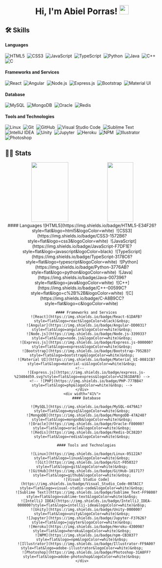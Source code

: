<h1 align="center">
Hi, I'm Abiel Porras!
	<a href="https://github.com/Bouaskaoun" target="_self">
		<img src="https://media.giphy.com/media/hvRJCLFzcasrR4ia7z/giphy.gif" width="30">
	</a>
</h1>

<!-- <table width="100%">

 <tr>
    <td width="50%"> -->
     
## 🛠️ Skills

#### Languages
	   
![HTML5](https://img.shields.io/badge/HTML5-E34F26?style=flat&logo=html5&logoColor=white)&nbsp;
![CSS3](https://img.shields.io/badge/CSS3-1572B6?style=flat&logo=css3&logoColor=white)&nbsp;
![JavaScript](https://img.shields.io/badge/JavaScript-F7DF1E?style=flat&logo=javascript&logoColor=black)&nbsp;
![TypeScript](https://img.shields.io/badge/TypeScript-3178C6?style=flat&logo=typescript&logoColor=white)&nbsp;
![Python](https://img.shields.io/badge/Python-3776AB?style=flat&logo=python&logoColor=white)&nbsp;
![Java](https://img.shields.io/badge/Java-007396?style=flat&logo=java&logoColor=white)&nbsp;
![C++](https://img.shields.io/badge/C++-00599C?style=flat&logo=c%2B%2B&logoColor=white)&nbsp;
![C](https://img.shields.io/badge/C-A8B9CC?style=flat&logo=c&logoColor=white)&nbsp;


#### Frameworks and Services
![React](https://img.shields.io/badge/React-61DAFB?style=flat&logo=react&logoColor=black)&nbsp;
![Angular](https://img.shields.io/badge/Angular-DD0031?style=flat&logo=angular&logoColor=white)&nbsp;
![Node.js](https://img.shields.io/badge/Node.js-339933?style=flat&logo=node.js&logoColor=white)&nbsp;
![Express.js](https://img.shields.io/badge/Express.js-000000?style=flat&logo=express&logoColor=white)&nbsp;
![Bootstrap](https://img.shields.io/badge/Bootstrap-7952B3?style=flat&logo=bootstrap&logoColor=white)&nbsp;
![Material UI](https://img.shields.io/badge/Material_UI-0081CB?style=flat&logo=material-ui&logoColor=white)&nbsp;
<!--      
![Express.js](https://img.shields.io/badge/express.js-%23404d59.svg?style=flat&logo=express&logoColor=%2361DAFB) -->
<!-- ![PHP](https://img.shields.io/badge/PHP-777BB4?style=flat&logo=php&logoColor=white)&nbsp; -->

#### Database

![MySQL](https://img.shields.io/badge/MySQL-4479A1?style=flat&logo=mysql&logoColor=white)&nbsp;
![MongoDB](https://img.shields.io/badge/MongoDB-47A248?style=flat&logo=mongodb&logoColor=white)&nbsp;
![Oracle](https://img.shields.io/badge/Oracle-F80000?style=flat&logo=oracle&logoColor=white)&nbsp;
![Redis](https://img.shields.io/badge/Redis-DC382D?style=flat&logo=redis&logoColor=white)&nbsp;

#### Tools and Technologies

![Linux](https://img.shields.io/badge/Linux-05122A?style=flat&logo=linux&logoColor=white)&nbsp;
![Git](https://img.shields.io/badge/Git-F05032?style=flat&logo=git&logoColor=white)&nbsp;
![GitHub](https://img.shields.io/badge/GitHub-181717?style=flat&logo=github&logoColor=white)&nbsp;
![Visual Studio Code](https://img.shields.io/badge/Visual_Studio_Code-007ACC?style=flat&logo=visual-studio-code&logoColor=white)&nbsp;
![Sublime Text](https://img.shields.io/badge/Sublime_Text-FF9800?style=flat&logo=sublime-text&logoColor=white)&nbsp;
![IntelliJ IDEA](https://img.shields.io/badge/IntelliJ_IDEA-000000?style=flat&logo=intellij-idea&logoColor=white)&nbsp;
![Unity](https://img.shields.io/badge/Unity-000000?style=flat&logo=unity&logoColor=white)&nbsp;
![Jupyter](https://img.shields.io/badge/Jupyter-F37626?style=flat&logo=jupyter&logoColor=white)&nbsp;
![Heroku](https://img.shields.io/badge/Heroku-430098?style=flat&logo=heroku&logoColor=white)&nbsp;
![NPM](https://img.shields.io/badge/npm-CB3837?style=flat&logo=npm&logoColor=white)&nbsp;
![Illustrator](https://img.shields.io/badge/Illustrator-FF9A00?style=flat&logo=adobe-illustrator&logoColor=white)&nbsp;
![Photoshop](https://img.shields.io/badge/Photoshop-31A8FF?style=flat&logo=adobe-photoshop&logoColor=white)&nbsp;


<!-- ![PyPI](https://img.shields.io/badge/pypi-3775A9?style=flat&logo=pypi&logoColor=white)&nbsp; -->
     
<!-- </td>
    <td> -->
  
## 📄📜 Stats

<div align="center">  
  <img width="49%" height="195px" src="https://github-readme-stats.vercel.app/api?username=juuzou13&show_icons=true&theme=dark&line_height=27&hide=issues&hide_border=true&bg_color=0d1117"/> 
  <img width="41%" height="195px" src="https://github-readme-stats.vercel.app/api/top-langs?username=juuzou13&hide=scss,css,html,less&theme=dark&layout=compact&hide_border=true&bg_color=0d1117" />
</div>

<div align="center">  
	<div width="49%">
		#### Languages
		![HTML5](https://img.shields.io/badge/HTML5-E34F26?style=flat&logo=html5&logoColor=white)&nbsp;
		![CSS3](https://img.shields.io/badge/CSS3-1572B6?style=flat&logo=css3&logoColor=white)&nbsp;
		![JavaScript](https://img.shields.io/badge/JavaScript-F7DF1E?style=flat&logo=javascript&logoColor=black)&nbsp;
		![TypeScript](https://img.shields.io/badge/TypeScript-3178C6?style=flat&logo=typescript&logoColor=white)&nbsp;
		![Python](https://img.shields.io/badge/Python-3776AB?style=flat&logo=python&logoColor=white)&nbsp;
		![Java](https://img.shields.io/badge/Java-007396?style=flat&logo=java&logoColor=white)&nbsp;
		![C++](https://img.shields.io/badge/C++-00599C?style=flat&logo=c%2B%2B&logoColor=white)&nbsp;
		![C](https://img.shields.io/badge/C-A8B9CC?style=flat&logo=c&logoColor=white)&nbsp;


		#### Frameworks and Services
		![React](https://img.shields.io/badge/React-61DAFB?style=flat&logo=react&logoColor=black)&nbsp;
		![Angular](https://img.shields.io/badge/Angular-DD0031?style=flat&logo=angular&logoColor=white)&nbsp;
		![Node.js](https://img.shields.io/badge/Node.js-339933?style=flat&logo=node.js&logoColor=white)&nbsp;
		![Express.js](https://img.shields.io/badge/Express.js-000000?style=flat&logo=express&logoColor=white)&nbsp;
		![Bootstrap](https://img.shields.io/badge/Bootstrap-7952B3?style=flat&logo=bootstrap&logoColor=white)&nbsp;
		![Material UI](https://img.shields.io/badge/Material_UI-0081CB?style=flat&logo=material-ui&logoColor=white)&nbsp;
		<!--      
		![Express.js](https://img.shields.io/badge/express.js-%23404d59.svg?style=flat&logo=express&logoColor=%2361DAFB) -->
		<!-- ![PHP](https://img.shields.io/badge/PHP-777BB4?style=flat&logo=php&logoColor=white)&nbsp; -->
	</div>
	<div width="41%">
		#### Database

		![MySQL](https://img.shields.io/badge/MySQL-4479A1?style=flat&logo=mysql&logoColor=white)&nbsp;
		![MongoDB](https://img.shields.io/badge/MongoDB-47A248?style=flat&logo=mongodb&logoColor=white)&nbsp;
		![Oracle](https://img.shields.io/badge/Oracle-F80000?style=flat&logo=oracle&logoColor=white)&nbsp;
		![Redis](https://img.shields.io/badge/Redis-DC382D?style=flat&logo=redis&logoColor=white)&nbsp;

		#### Tools and Technologies

		![Linux](https://img.shields.io/badge/Linux-05122A?style=flat&logo=linux&logoColor=white)&nbsp;
		![Git](https://img.shields.io/badge/Git-F05032?style=flat&logo=git&logoColor=white)&nbsp;
		![GitHub](https://img.shields.io/badge/GitHub-181717?style=flat&logo=github&logoColor=white)&nbsp;
		![Visual Studio Code](https://img.shields.io/badge/Visual_Studio_Code-007ACC?style=flat&logo=visual-studio-code&logoColor=white)&nbsp;
		![Sublime Text](https://img.shields.io/badge/Sublime_Text-FF9800?style=flat&logo=sublime-text&logoColor=white)&nbsp;
		![IntelliJ IDEA](https://img.shields.io/badge/IntelliJ_IDEA-000000?style=flat&logo=intellij-idea&logoColor=white)&nbsp;
		![Unity](https://img.shields.io/badge/Unity-000000?style=flat&logo=unity&logoColor=white)&nbsp;
		![Jupyter](https://img.shields.io/badge/Jupyter-F37626?style=flat&logo=jupyter&logoColor=white)&nbsp;
		![Heroku](https://img.shields.io/badge/Heroku-430098?style=flat&logo=heroku&logoColor=white)&nbsp;
		![NPM](https://img.shields.io/badge/npm-CB3837?style=flat&logo=npm&logoColor=white)&nbsp;
		![Illustrator](https://img.shields.io/badge/Illustrator-FF9A00?style=flat&logo=adobe-illustrator&logoColor=white)&nbsp;
		![Photoshop](https://img.shields.io/badge/Photoshop-31A8FF?style=flat&logo=adobe-photoshop&logoColor=white)&nbsp;
	</div>
</div>
     
<!--   </td>
 </tr>
</table> -->


<!--
**juuzou13/juuzou13** is a ✨ _special_ ✨ repository because its `README.md` (this file) appears on your GitHub profile.

Here are some ideas to get you started:

- 🔭 I’m currently working on ...
- 🌱 I’m currently learning ...
- 👯 I’m looking to collaborate on ...
- 🤔 I’m looking for help with ...
- 💬 Ask me about ...
- 📫 How to reach me: ...
- 😄 Pronouns: ...
- ⚡ Fun fact: ...
-->
